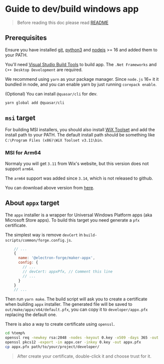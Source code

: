 # Guide to dev/build windows app

> Before reading this doc please read [README](README.md)

## Prerequisites

Ensure you have installed [git](https://git-scm.com), [python3](https://www.python.org/downloads/) and [nodejs](http://nodejs.org) >= 16 and added them to your PATH.

You'll need [Visual Studio Build Tools](https://visualstudio.microsoft.com/downloads/?q=build+tools) to build app. The `.Net Frameworks` and `C++ Desktop Development` are required.

We recommend using `yarn` as your package manager. Since `node.js` 16+ it it bundled in node, and you can enable yarn by just running `corepack enable`.

(Optional) You can install `@quasar/cli` for dev.
```sh
yarn global add @quasar/cli
```

## `msi` target

For building MSI installers, you should also install [WiX Toolset](https://wixtoolset.org) and add the install path to your PATH. The default install path should be something like `C:\Program Files (x86)\WiX Toolset v3.11\bin`.

### MSI for Arm64

Normaly you will get `3.11` from Wix's website, but this version does not support `arm64`.

The `arm64` support was added since `3.14`, which is not released to github.

You can download above version from [here](https://wixtoolset.org/docs/v3/releases/v3-14-0-6526/).

## About `appx` target

The `appx` installer is a wrapper for Universal Windows Platform apps (aka Microsoft Store apps). To build this target you need generate a `pfx` certificate.

The simplest way is remove `devCert` in `build-scripts/common/forge.config.js`.

```js
    // ...
    {
      name: '@electron-forge/maker-appx',
      config: {
        // ...
        // devCert: appxPfx, // Comment this line
        // ...
      }
    }
    // ...
```

Then run `yarn make`. The build script will ask you to create a certificate when building `appx` installer. The generated file will be saved to `out/make/appx/x64/default.pfx`, you can copy it to `developer/appx.pfx` replacing the default one.

There is also a way to create certificate using `openssl`.

```sh
cd %temp%
openssl req -newkey rsa:2048 -nodes -keyout 0.key -x509 -days 365 -out appx.cer
openssl pkcs12 -export -in appx.cer -inkey 0.key -out appx.pfx
cp appx.pfx path/to/your/project/developer/
```

> After create your certificate, double-click it and choose trust for it.
